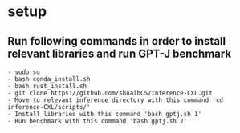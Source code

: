 # setup

## Run following commands in order to install relevant libraries and run GPT-J benchmark
	- sudo su
	- bash conda_install.sh 
	- bash rust_install.sh
	- git clone https://github.com/shoaibCS/inference-CXL.git
	- Move to relevant inference directory with this command 'cd inference-CXL/scripts/' 
	- Install libraries with this command 'bash gptj.sh 1'                                                                        
	- Run benchmark with this command 'bash gptj.sh 2'



